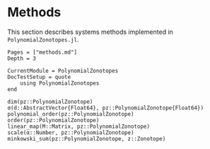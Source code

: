 # Methods

This section describes systems methods implemented in `PolynomialZonotopes.jl`.

```@contents
Pages = ["methods.md"]
Depth = 3
```

```@meta
CurrentModule = PolynomialZonotopes
DocTestSetup = quote
    using PolynomialZonotopes
end
```

```@docs
dim(pz::PolynomialZonotope)
σ(d::AbstractVector{Float64}, pz::PolynomialZonotope{Float64})
polynomial_order(pz::PolynomialZonotope)
order(pz::PolynomialZonotope)
linear_map(M::Matrix, pz::PolynomialZonotope)
scale(α::Number, pz::PolynomialZonotope)
minkowski_sum(pz::PolynomialZonotope, z::Zonotope)
```

